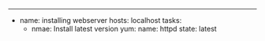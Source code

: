 ---
- name: installing webserver
  hosts: localhost
  tasks:
    - nmae: Install latest version
      yum:
        name: httpd
        state: latest

